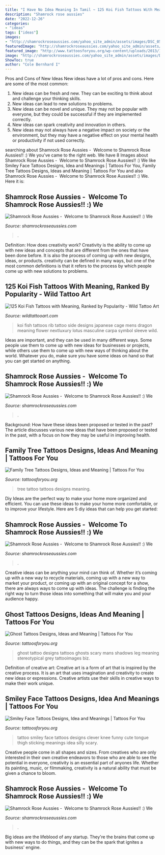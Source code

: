 ```yaml
---
title: "I Have No Idea Meaning In Tamil ~ 125 Koi Fish Tattoos With Meaning, Ranked By Popularity"
description: "Shamrock rose aussies"
date: "2022-12-26"
categories:
- "ideas"
tags: ["ideas"]
images:
- "http://shamrockroseaussies.com/yahoo_site_admin/assets/images/DSC_0591.13110829_std.jpg"
featuredImage: "http://shamrockroseaussies.com/yahoo_site_admin/assets/images/DSC_0147.83222412_std.JPG"
featured_image: "http://www.tattoosforyou.org/wp-content/uploads/2013/11/Family-Tree-Tattoo-Ideas.jpg"
image: "http://shamrockroseaussies.com/yahoo_site_admin/assets/images/DSC_0147.83222412_std.JPG"
ShowToc: true
author: "Cole Bernhard I"
---
```



Pros and Cons of New Ideas
New ideas have a lot of pros and cons. Here are some of the most common:
1. New ideas can be fresh and new. They can be exciting to think about and challenge your thinking skills.
2. New ideas can lead to new solutions to problems.
3. New ideas can be novel and unique. They may not be popular with everyone, but they could be successful if they are implemented correctly.
4. New ideas can spark creativity and innovation in others.
5. New ideas may not always have a negative impact on society or the environment, but they may have a negative effect on your mental health or productivity if not used correctly.

	

		
searching about Shamrock Rose Aussies - ﻿﻿﻿ Welcome to Shamrock Rose Aussies!! :) We you've came to the right web. We have 8 Images about Shamrock Rose Aussies - ﻿﻿﻿ Welcome to Shamrock Rose Aussies!! :) We like Smiley Face Tattoos Designs, Idea and Meanings | Tattoos For You, Family Tree Tattoos Designs, Ideas and Meaning | Tattoos For You and also Shamrock Rose Aussies - ﻿﻿﻿ Welcome to Shamrock Rose Aussies!! :) We. Here it is:
		
    
## Shamrock Rose Aussies - ﻿﻿﻿ Welcome To Shamrock Rose Aussies!! :) We

<img loading=lazy src="http://shamrockroseaussies.com/yahoo_site_admin/assets/images/DSC_0361.95233327_std.jpg" onerror="this.onerror=null;this.src='https://tse1.mm.bing.net/th?id=OIP.FeguR7STuyerme-zOi7Z7AHaFT&amp;pid=15.1';" alt="Shamrock Rose Aussies - ﻿﻿﻿ Welcome to Shamrock Rose Aussies!! :) We">

_Source: shamrockroseaussies.com_

>. 

	

Definition: How does creativity work?
Creativity is the ability to come up with new ideas and concepts that are different from the ones that have been done before. It is also the process of coming up with new designs, ideas, or products. creativity can be defined in many ways, but one of the most common definitions is that it refers to the process by which people come up with new solutions to problems.

    
## 125 Koi Fish Tattoos With Meaning, Ranked By Popularity - Wild Tattoo Art

<img loading=lazy src="https://www.wildtattooart.com/wp-content/uploads/2018/01/koi-fish-tattoos-30011867.jpg" onerror="this.onerror=null;this.src='https://tse2.mm.bing.net/th?id=OIP._QoFW-dBD6lVTH5vVfNEsgHaJM&amp;pid=15.1';" alt="125 Koi Fish Tattoos with Meaning, Ranked by Popularity - Wild Tattoo Art">

_Source: wildtattooart.com_

>koi fish tattoos rib tattoo side designs japanese cage mens dragon meaning flower nextluxury lotus masculine carpa symbol sleeve wild. 

	

Ideas are important, and they can be used in many different ways. Some people use them to come up with new ideas for businesses or projects, while others use them to come up with new ways of thinking about the world. Whatever you do, make sure you have some ideas on hand so that you can get started on anything.

    
## Shamrock Rose Aussies - ﻿﻿﻿ Welcome To Shamrock Rose Aussies!! :) We

<img loading=lazy src="http://shamrockroseaussies.com/yahoo_site_admin/assets/images/DSC_0147.83222412_std.JPG" onerror="this.onerror=null;this.src='https://tse2.mm.bing.net/th?id=OIP.COBNMtWg1s3l-nPXNGFJGgHaE9&amp;pid=15.1';" alt="Shamrock Rose Aussies - ﻿﻿﻿ Welcome to Shamrock Rose Aussies!! :) We">

_Source: shamrockroseaussies.com_

>. 

	

Background: How have these ideas been proposed or tested in the past?
The article discusses various new ideas that have been proposed or tested in the past, with a focus on how they may be useful in improving health.

    
## Family Tree Tattoos Designs, Ideas And Meaning | Tattoos For You

<img loading=lazy src="http://www.tattoosforyou.org/wp-content/uploads/2013/11/Family-Tree-Tattoo-Ideas.jpg" onerror="this.onerror=null;this.src='https://tse1.mm.bing.net/th?id=OIP.qyKZhO-YMD3JF_66DiaASgHaJ4&amp;pid=15.1';" alt="Family Tree Tattoos Designs, Ideas and Meaning | Tattoos For You">

_Source: tattoosforyou.org_

>tree tattoo tattoos designs meaning. 

	

Diy Ideas are the perfect way to make your home more organized and efficient. You can use these ideas to make your home more comfortable, or to improve your lifestyle. Here are 5 diy ideas that can help you get started: 

    
## Shamrock Rose Aussies - ﻿﻿﻿ Welcome To Shamrock Rose Aussies!! :) We

<img loading=lazy src="http://shamrockroseaussies.com/yahoo_site_admin/assets/images/DSC_0591.13110829_std.jpg" onerror="this.onerror=null;this.src='https://tse3.mm.bing.net/th?id=OIP.GSv0txSMh7XlJMhdFJEPMAHaF3&amp;pid=15.1';" alt="Shamrock Rose Aussies - ﻿﻿﻿ Welcome to Shamrock Rose Aussies!! :) We">

_Source: shamrockroseaussies.com_

>. 

	

Creative ideas can be anything your mind can think of. Whether it’s coming up with a new way to recycle materials, coming up with a new way to market your product, or coming up with an original concept for a show, there are always ways to come up with ideas. The challenge is finding the right way to turn those ideas into something that will make you and your audience happy.

    
## Ghost Tattoos Designs, Ideas And Meaning | Tattoos For You

<img loading=lazy src="http://www.tattoosforyou.org/wp-content/uploads/2016/02/Ghost-Tattoo-Designs.jpg" onerror="this.onerror=null;this.src='https://tse2.mm.bing.net/th?id=OIP.0IQsm5ZX7V4MQRGEkJ_BOgHaLB&amp;pid=15.1';" alt="Ghost Tattoos Designs, Ideas and Meaning | Tattoos For You">

_Source: tattoosforyou.org_

>ghost tattoo designs tattoos ghosts scary mans shadows leg meaning stereotypical grey tattooimages biz. 

	

Definition of creative art:
Creative art is a form of art that is inspired by the creative process. It is an art that uses imagination and creativity to create new ideas or expressions. Creative artists use their skills in creative ways to make their work unique.

    
## Smiley Face Tattoos Designs, Idea And Meanings | Tattoos For You

<img loading=lazy src="https://www.tattoosforyou.org/wp-content/uploads/2016/02/Smiley-Face-Tattoo-on-Knee.jpg" onerror="this.onerror=null;this.src='https://tse1.mm.bing.net/th?id=OIP.CpSkplPrJ3aHKG7G4wpWHwHaFj&amp;pid=15.1';" alt="Smiley Face Tattoos Designs, Idea and Meanings | Tattoos For You">

_Source: tattoosforyou.org_

>tattoo smiley face tattoos designs clever knee funny cute tongue thigh sticking meanings idea silly scary. 

	

Creative people come in all shapes and sizes. From creatives who are only interested in their own creative endeavors to those who are able to see the potential in everyone, creativity is an essential part of anyones life. Whether its painting, music, or filmmaking, creativity is a natural ability that must be given a chance to bloom.

    
## Shamrock Rose Aussies - ﻿﻿﻿ Welcome To Shamrock Rose Aussies!! :) We

<img loading=lazy src="http://shamrockroseaussies.com/yahoo_site_admin/assets/images/20150531_154218.150212244_std.jpg" onerror="this.onerror=null;this.src='https://tse4.mm.bing.net/th?id=OIP.JNjDIkg3vSmWXZKoGCxPUQHaEK&amp;pid=15.1';" alt="Shamrock Rose Aussies - ﻿﻿﻿ Welcome to Shamrock Rose Aussies!! :) We">

_Source: shamrockroseaussies.com_

>. 

	

Big ideas are the lifeblood of any startup. They're the brains that come up with new ways to do things, and they can be the spark that ignites a business' engine.

